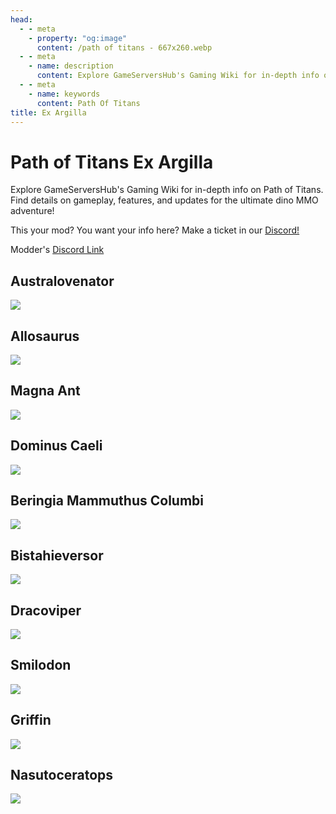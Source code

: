 ```yaml
---
head:
  - - meta
    - property: "og:image"
      content: /path of titans - 667x260.webp
  - - meta
    - name: description
      content: Explore GameServersHub's Gaming Wiki for in-depth info on Path of Titans. Find details on gameplay, features, and updates for the ultimate dino MMO adventure!
  - - meta
    - name: keywords
      content: Path Of Titans
title: Ex Argilla
---
```


# Path of Titans Ex Argilla

Explore GameServersHub's Gaming Wiki for in-depth info on Path of Titans. Find details on gameplay, features, and updates for the ultimate dino MMO adventure!

This your mod? You want your info here? Make a ticket in our [Discord!](https://discord.gg/gsh)

Modder's [Discord Link](#)

## Australovenator

<a href='./path-of-titans-exaaustralo' target='_blank'> <img src='https://web-cdn.alderongames.com/files/1099/conversions/AustraModIcon-icon.jpg' /> </a>

## Allosaurus

<a href='./path-of-titans-exaallo' target='_blank'> <img src='https://web-cdn.alderongames.com/files/1145/conversions/AlloIcon-icon.jpg' /> </a>

## Magna Ant

<a href='./path-of-titans-eaant' target='_blank'> <img src='https://web-cdn.alderongames.com/files/1240/conversions/ant-icon.jpg' /> </a>

## Dominus Caeli

<a href='./path-of-titans-eadominus' target='_blank'> <img src='https://web-cdn.alderongames.com/files/1278/conversions/DominusIcon-icon.jpg' /> </a>

## Beringia Mammuthus Columbi

<a href='./path-of-titans-beringiamammothc' target='_blank'> <img src='https://web-cdn.alderongames.com/files/868/conversions/mammothC_Icon-icon.jpg' /> </a>

## Bistahieversor

<a href='./path-of-titans-exabista' target='_blank'> <img src='https://web-cdn.alderongames.com/files/1147/conversions/BistiIcon-icon.jpg' /> </a>

## Dracoviper

<a href='./path-of-titans-eadracoviper' target='_blank'> <img src='https://web-cdn.alderongames.com/files/1178/conversions/Draco_icon-icon.jpg' /> </a>

## Smilodon

<a href='./path-of-titans-easmilodon' target='_blank'> <img src='https://web-cdn.alderongames.com/files/1001/conversions/Smilodon_icon-icon.jpg' /> </a>

## Griffin

<a href='./path-of-titans-eagriffin' target='_blank'> <img src='https://web-cdn.alderongames.com/files/1133/conversions/griffin_icon-icon.jpg' /> </a>

## Nasutoceratops

<a href='./path-of-titans-eanasuto' target='_blank'> <img src='https://web-cdn.alderongames.com/files/1098/conversions/nasutoModIcon-icon.jpg' /> </a>
